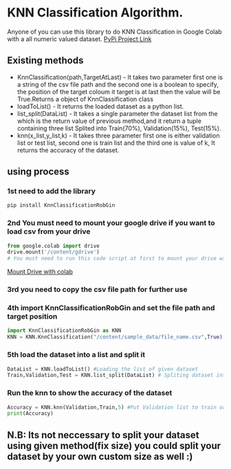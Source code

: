 # KNN Classification Algorithm.
Anyone of you can use this library to do KNN Classification in Google Colab
with a all numeric valued dataset.
[PyPi Project Link](https://pypi.org/project/KnnClassificationRobGin/)

## Existing methods
* KnnClassification(path,TargetAtLast) - It takes two parameter first one is a string of the csv file path and the second one is a boolean to specify, the position of the target coloum it target is at last then the value will be True.Returns a object of KnnClassification class
* loadToList() - It returns the loaded dataset as a python list.
* list_split(DataList) - It takes a single parameter the dataset list from the which is the return value of previous method,and it return a tuple containing three list Splited into Train(70%), Validation(15%), Test(15%).
* knn(x_list,y_list,k) - It takes three parameter first one is either validation list or test list, second one is train list and the third one is value of k, It returns the accuracy of the dataset.


## using process

### 1st need to add the library
```python
pip install KnnClassificationRobGin
```
### 2nd You must need to mount your google drive if you want to load csv from your drive
```python
from google.colab import drive
drive.mount('/content/gdrive')
# You must need to run this code script at first to mount your drive with colab 
```
[Mount Drive with colab](https://colab.research.google.com/notebooks/io.ipynb)

### 3rd you need to copy the csv file path for further use

### 4th import KnnClassificationRobGin and set the file path and target position
```python
import KnnClassificationRobGin as KNN
KNN = KNN.KnnClassification("/content/sample_data/file_name.csv",True) #set path
```
### 5th load the dataset into a list and split it 
```python
DataList = KNN.loadToList() #Loading the list of given dataset
Train,Validation,Test = KNN.list_split(DataList) # Spliting dataset into three
```
### Run the knn to show the accuracy of the dataset 
```python
Accuracy = KNN.knn(Validation,Train,5) #Put Validation list to train or put test list to test.(here k=5)
print(Accuracy)
```

## N.B: Its not neccessary to split your dataset using given method(fix size) you could split your dataset by your own custom size as well :) 


